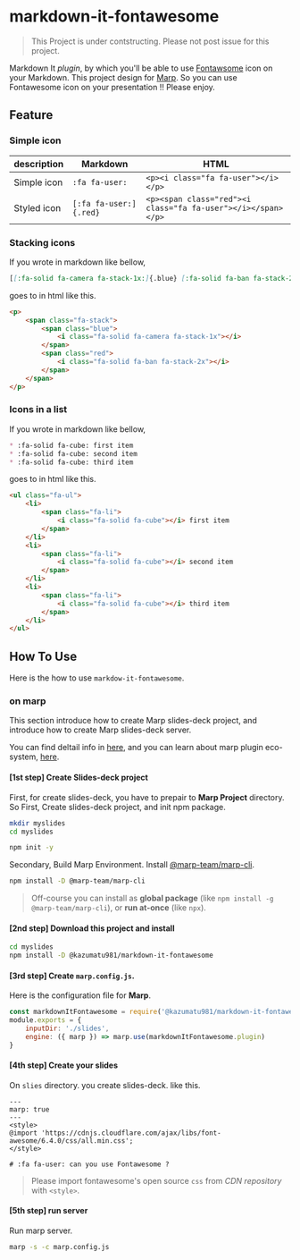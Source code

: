 # markdown-it-fontawesome

> This Project is under contstructing.
> Please not post issue for this project.

Markdown It *plugin*, by which you'll be able to use [Fontawsome](https://fontawesome.com/) icon on your Markdown.
This project design for [Marp](https://marp.app/).
So you can use Fontawesome icon on your presentation !!
Please enjoy.

## Feature

### Simple icon

| description | Markdown               | HTML                                                         |
| ----------- | ---------------------- | ------------------------------------------------------------ |
| Simple icon | `:fa fa-user:`         | `<p><i class="fa fa-user"></i></p>`                          |
| Styled icon | `[:fa fa-user:]{.red}` | `<p><span class="red"><i class="fa fa-user"></i></span></p>` |

### Stacking icons

If you wrote in markdown like bellow,

```markdown
[[:fa-solid fa-camera fa-stack-1x:]{.blue} [:fa-solid fa-ban fa-stack-2x:]{.red}]
```

goes to in html like this.

```html
<p>
    <span class="fa-stack">
        <span class="blue">
            <i class="fa-solid fa-camera fa-stack-1x"></i>
        </span>
        <span class="red">
            <i class="fa-solid fa-ban fa-stack-2x"></i>
        </span>
    </span>
</p>
```

### Icons in a list

If you wrote in markdown like bellow,

```markdown
* :fa-solid fa-cube: first item
* :fa-solid fa-cube: second item
* :fa-solid fa-cube: third item
```

goes to in html like this.

```html
<ul class="fa-ul">
    <li>
        <span class="fa-li">
            <i class="fa-solid fa-cube"></i> first item
        </span>
    </li>
    <li>
        <span class="fa-li">
            <i class="fa-solid fa-cube"></i> second item
        </span>
    </li>
    <li>
        <span class="fa-li">
            <i class="fa-solid fa-cube"></i> third item
        </span>
    </li>
</ul>
```

## How To Use

Here is the how to use `markdow-it-fontawesome`.

### on marp
This section introduce how to create Marp slides-deck project,
and introduce how to create Marp slides-deck server.

You can find deltail info in [here](https://marp.app/),
and you can learn about marp plugin eco-system, [here](https://marpit.marp.app/usage?id=extend-marpit-by-plugins).

#### **[1st step]** Create Slides-deck project

First, for create slides-deck, you have to prepair to **Marp Project** directory.
So First, Create slides-deck project, and init npm package.

```bash
mkdir myslides
cd myslides

npm init -y
```

Secondary, Build Marp Environment.
Install [@marp-team/marp-cli](https://github.com/marp-team/marp-cli).

```bash
npm install -D @marp-team/marp-cli
```

> Off-course you can install as **global package** (like `npm install -g @marp-team/marp-cli`), or **run at-once** (like `npx`).

#### **[2nd step]** Download this project and install

```bash
cd myslides
npm install -D @kazumatu981/markdown-it-fontawesome
```


#### **[3rd step]** Create `marp.config.js`.

Here is the configuration file for **Marp**.

```javascript
const markdownItFontawesome = require('@kazumatu981/markdown-it-fontawesome')
module.exports = {
    inputDir: './slides',
    engine: ({ marp }) => marp.use(markdownItFontawesome.plugin)
}
```

#### **[4th step]** Create your slides

On `slies` directory. you create slides-deck. like this.

    ---
    marp: true
    ---
    <style>
    @import 'https://cdnjs.cloudflare.com/ajax/libs/font-awesome/6.4.0/css/all.min.css';
    </style>

    # :fa fa-user: can you use Fontawesome ?

> Please import fontawesome's open source `css` from *CDN repository* with `<style>`.

#### **[5th step]** run server

Run marp server.

```bash
marp -s -c marp.config.js
```
